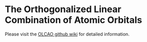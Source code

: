 # The Orthogonalized Linear Combination of Atomic Orbitals

Please visit the [OLCAO github wiki](https://github.com/UMKC-CPG/olcao/wiki) for detailed information.
